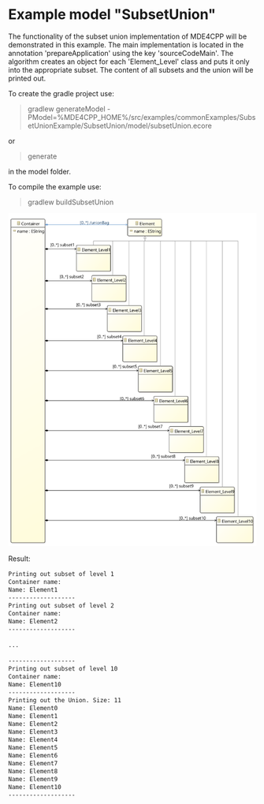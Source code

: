# Example model "SubsetUnion"

The functionality of the subset union implementation of MDE4CPP will be demonstrated in this example. The main implementation is located in the annotation 'prepareApplication' using the key 'sourceCodeMain'. The algorithm creates an object for each 'Element_Level' class and puts it only into the appropriate subset. The content of all subsets and the union will be printed out.

To create the gradle project use:

> gradlew generateModel -PModel=%MDE4CPP_HOME%/src/examples/commonExamples/SubsetUnionExample/SubsetUnion/model/subsetUnion.ecore

or

> generate

in the model folder.

To compile the example use:

> gradlew buildSubsetUnion

![Class diagramm of model *SubsetUnion*](diagram.png)

Result:
```
Printing out subset of level 1
Container name:
Name: Element1
-------------------
Printing out subset of level 2
Container name:
Name: Element2
-------------------

...

-------------------
Printing out subset of level 10
Container name:
Name: Element10
-------------------
Printing out the Union. Size: 11
Name: Element0
Name: Element1
Name: Element2
Name: Element3
Name: Element4
Name: Element5
Name: Element6
Name: Element7
Name: Element8
Name: Element9
Name: Element10
-------------------
```
